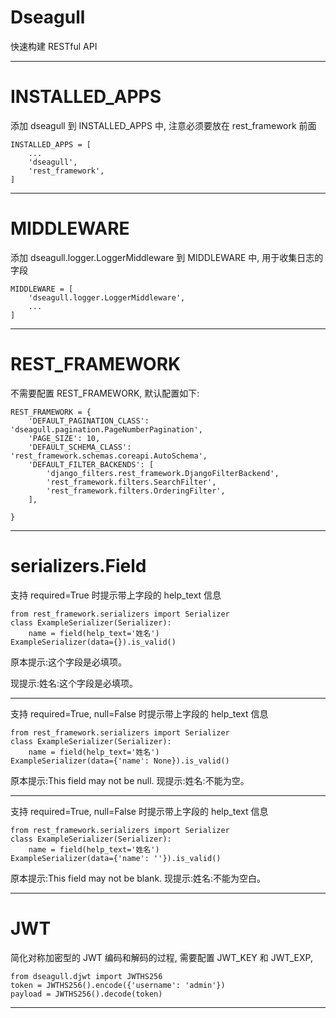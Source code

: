 # Dseagull

快速构建 RESTful API

---

# INSTALLED_APPS

添加 dseagull 到 INSTALLED_APPS 中, 注意必须要放在 rest_framework 前面

```
INSTALLED_APPS = [
    ...
    'dseagull',
    'rest_framework',
]
```
---

# MIDDLEWARE

添加 dseagull.logger.LoggerMiddleware 到 MIDDLEWARE 中, 用于收集日志的字段

```
MIDDLEWARE = [
    'dseagull.logger.LoggerMiddleware',
    ...
]
```
---

# REST_FRAMEWORK

不需要配置 REST_FRAMEWORK, 默认配置如下:

```
REST_FRAMEWORK = {
    'DEFAULT_PAGINATION_CLASS': 'dseagull.pagination.PageNumberPagination',
    'PAGE_SIZE': 10,
    'DEFAULT_SCHEMA_CLASS': 'rest_framework.schemas.coreapi.AutoSchema',
    'DEFAULT_FILTER_BACKENDS': [
        'django_filters.rest_framework.DjangoFilterBackend',
        'rest_framework.filters.SearchFilter',
        'rest_framework.filters.OrderingFilter',
    ],
    
}
```

---

# serializers.Field

支持 required=True 时提示带上字段的 help_text 信息

    from rest_framework.serializers import Serializer
    class ExampleSerializer(Serializer):
        name = field(help_text='姓名')
    ExampleSerializer(data={}).is_valid()

原本提示:这个字段是必填项。

现提示:姓名:这个字段是必填项。

---

支持 required=True, null=False 时提示带上字段的 help_text 信息

    from rest_framework.serializers import Serializer
    class ExampleSerializer(Serializer):
        name = field(help_text='姓名')
    ExampleSerializer(data={'name': None}).is_valid()

原本提示:This field may not be null.
现提示:姓名:不能为空。

---

支持 required=True, null=False 时提示带上字段的 help_text 信息

    from rest_framework.serializers import Serializer
    class ExampleSerializer(Serializer):
        name = field(help_text='姓名')
    ExampleSerializer(data={'name': ''}).is_valid()

原本提示:This field may not be blank.
现提示:姓名:不能为空白。

---

# JWT

简化对称加密型的 JWT 编码和解码的过程, 需要配置 JWT_KEY 和 JWT_EXP,

    from dseagull.djwt import JWTHS256
    token = JWTHS256().encode({'username': 'admin'})
    payload = JWTHS256().decode(token)

---